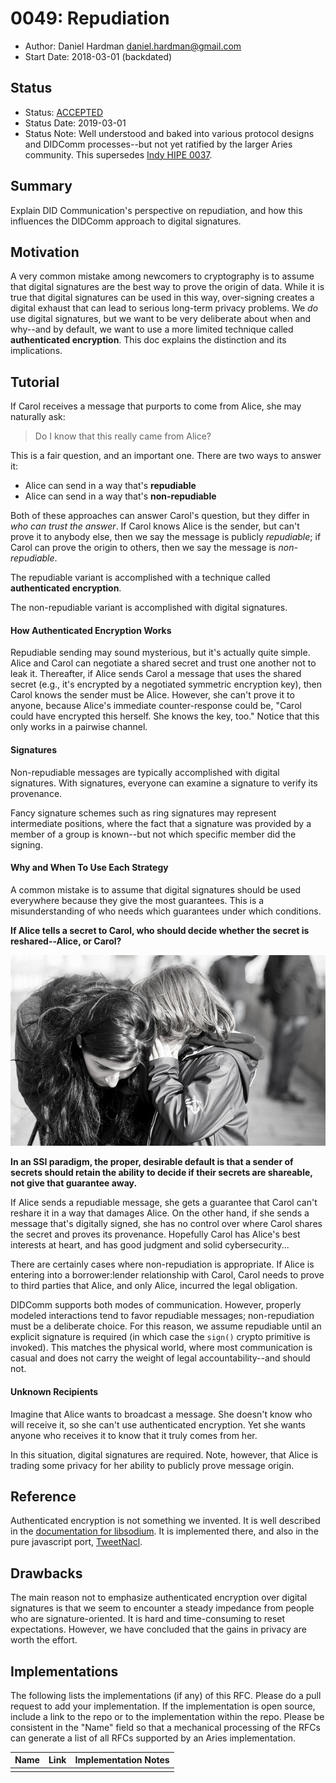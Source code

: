 # 0049: Repudiation
- Author: Daniel Hardman <daniel.hardman@gmail.com>
- Start Date: 2018-03-01 (backdated)

## Status
- Status: [ACCEPTED](/README.md#rfc-lifecycle)
- Status Date: 2019-03-01
- Status Note: Well understood and baked into various protocol
  designs and DIDComm processes--but not yet ratified by the larger
  Aries community. This supersedes [Indy HIPE 0037](
  https://github.com/hyperledger/indy-hipe/tree/master/text/0037-repudiation).

## Summary
[summary]: #summary

Explain DID Communication's perspective on repudiation,
and how this influences the DIDComm approach to digital signatures.

## Motivation
[motivation]: #motivation

A very common mistake among newcomers to cryptography is to
assume that digital signatures are the best way to prove the
origin of data. While it is true that digital signatures can
be used in this way, over-signing creates a digital exhaust
that can lead to serious long-term privacy problems. We _do_ use
digital signatures, but we want to be very deliberate about
when and why--and by default, we want to use a more limited
technique called __authenticated encryption__. This doc
explains the distinction and its implications.

## Tutorial
[tutorial]: #tutorial

If Carol receives a message that purports to come from Alice, she may naturally ask:

>Do I know that this really came from Alice?

This is a fair question, and an important one. There are two ways to
answer it:

* Alice can send in a way that's __repudiable__
* Alice can send in a way that's __non-repudiable__

Both of these approaches can answer Carol's question, but they differ
  in _who can trust the answer_. If Carol knows Alice is the sender,
 but can't prove it to anybody else, then we say the
 message is publicly _repudiable_; if Carol can prove the origin
 to others, then we say the message is _non-repudiable_.

The repudiable variant is accomplished with a technique called
__authenticated encryption__.

The non-repudiable variant is accomplished with digital signatures.

#### How Authenticated Encryption Works

Repudiable sending may sound mysterious, but it's actually quite simple.
 Alice and Carol can negotiate a shared secret and trust one another not to
 leak it. Thereafter, if Alice sends Carol a message that uses the shared
 secret (e.g., it's encrypted by a negotiated symmetric
 encryption key), then Carol knows the sender must be Alice. However,
 she can't prove it to anyone, because Alice's immediate counter-response
 could be, "Carol could have encrypted this herself. She knows the key, too."
 Notice that this only works in a pairwise channel.

#### Signatures

Non-repudiable messages are typically accomplished with digital
 signatures. With signatures, everyone can examine a signature to verify
 its provenance.

Fancy signature schemes such as ring signatures may represent intermediate
 positions, where the fact that a signature was provided by a member of
 a group is known--but not which specific member did the signing.

#### Why and When To Use Each Strategy

A common mistake is to assume that digital signatures should be used
everywhere because they give the most guarantees. This is a misunderstanding
of who needs which guarantees under which conditions.

__If Alice tells a secret to Carol, who should decide whether the secret
is reshared--Alice, or Carol?__

[![photo by Wassim Loumi, CC SA 2.0, Flickr](whisper-secret.jpg)](https://www.flickr.com/photos/sophotow/16559284088)

__In an SSI paradigm, the proper, desirable default is that a sender of
secrets should retain the ability to decide if their secrets are shareable,
not give that guarantee away.__

If Alice sends a repudiable message, she gets a guarantee that Carol
can't reshare it in a way that damages Alice. On the other hand, if
she sends a message that's digitally signed, she has no control over
where Carol shares the secret and proves its provenance. Hopefully Carol has Alice's
best interests at heart, and has good judgment and solid cybersecurity...

There are certainly cases where non-repudiation is appropriate. If
 Alice is entering into a borrower:lender relationship with Carol,
 Carol needs to prove to third parties that Alice, and only Alice,
 incurred the legal obligation.

DIDComm supports both modes of communication. However, properly modeled
 interactions tend to favor repudiable messages; non-repudiation must be
 a deliberate choice. For this reason, we assume repudiable until
 an explicit signature is required (in which case the `sign()` crypto
 primitive is invoked). This matches the physical world, where most
 communication is casual and does not carry the weight of legal
 accountability--and should not.

#### Unknown Recipients

Imagine that Alice wants to broadcast a message. She doesn't know who will receive
it, so she can't use authenticated encryption. Yet she wants anyone who receives
it to know that it truly comes from her.

In this situation, digital signatures are required. Note, however, that Alice
is trading some privacy for her ability to publicly prove message origin.

## Reference
[reference]: #reference

Authenticated encryption is not something we invented. It is well described
in the [documentation for libsodium](
https://libsodium.gitbook.io/doc/public-key_cryptography/authenticated_encryption).
It is implemented there, and also in the pure javascript port, [TweetNacl](
https://tweetnacl.js.org/#/). 

## Drawbacks
[drawbacks]: #drawbacks

The main reason not to emphasize authenticated encryption over digital signatures
is that we seem to encounter a steady impedance from people who are signature-oriented.
It is hard and time-consuming to reset expectations. However, we have concluded that
the gains in privacy are worth the effort.
   
## Implementations

The following lists the implementations (if any) of this RFC. Please do a pull request to add your implementation. If the implementation is open source, include a link to the repo or to the implementation within the repo. Please be consistent in the "Name" field so that a mechanical processing of the RFCs can generate a list of all RFCs supported by an Aries implementation.

Name | Link | Implementation Notes
--- | --- | ---
 |  | 

